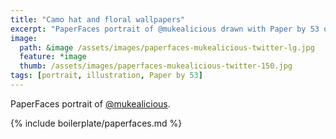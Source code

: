 ```yaml
---
title: "Camo hat and floral wallpapers"
excerpt: "PaperFaces portrait of @mukealicious drawn with Paper by 53 on an iPad."
image: 
  path: &image /assets/images/paperfaces-mukealicious-twitter-lg.jpg 
  feature: *image
  thumb: /assets/images/paperfaces-mukealicious-twitter-150.jpg
tags: [portrait, illustration, Paper by 53]
---
```


PaperFaces portrait of [@mukealicious](http://twitter.com/mukealicious).

{% include boilerplate/paperfaces.md %}